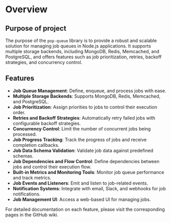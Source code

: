 # Overview

## Purpose of project

The purpose of the `pop-queue` library is to provide a robust and scalable solution for managing job queues in Node.js applications. It supports multiple storage backends, including MongoDB, Redis, Memcached, and PostgreSQL, and offers features such as job prioritization, retries, backoff strategies, and concurrency control.

## Features

- **Job Queue Management**: Define, enqueue, and process jobs with ease.
- **Multiple Storage Backends**: Supports MongoDB, Redis, Memcached, and PostgreSQL.
- **Job Prioritization**: Assign priorities to jobs to control their execution order.
- **Retries and Backoff Strategies**: Automatically retry failed jobs with configurable backoff strategies.
- **Concurrency Control**: Limit the number of concurrent jobs being processed.
- **Job Progress Tracking**: Track the progress of jobs and receive completion callbacks.
- **Job Data Schema Validation**: Validate job data against predefined schemas.
- **Job Dependencies and Flow Control**: Define dependencies between jobs and control their execution flow.
- **Built-in Metrics and Monitoring Tools**: Monitor job queue performance and track metrics.
- **Job Events and Listeners**: Emit and listen to job-related events.
- **Notification Systems**: Integrate with email, Slack, and webhooks for job notifications.
- **Job Management UI**: Access a web-based UI for managing jobs.

For detailed documentation on each feature, please visit the corresponding pages in the GitHub wiki.
